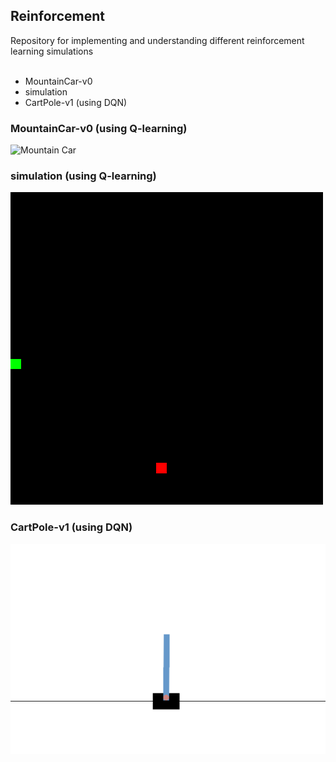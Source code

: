  ## Reinforcement  
Repository for implementing and understanding different  reinforcement learning simulations<br><br>

 - MountainCar-v0 
 - simulation 
 - CartPole-v1 (using DQN) 

### MountainCar-v0 (using Q-learning)  
![Mountain Car](gif/mountaincar.gif)  
  
### simulation (using Q-learning)  
![simulation](gif/simulation.gif)  

### CartPole-v1 (using DQN)  
![CartPole](gif/cartpole-v1.gif)
